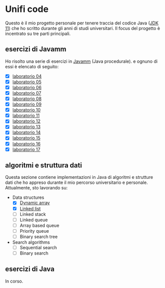 # Unifi code

Questo è il mio progetto personale per tenere traccia del codice
Java ([JDK 11](https://adoptium.net/temurin/releases/?variant=openjdk11)) che ho scritto durante gli anni di
studi
universitari. Il focus del progetto è incentrato su tre parti principali.

## esercizi di Javamm

Ho risolto una serie di esercizi in [Javamm](https://github.com/LorenzoBettini/javamm) (Java procedurale). e ognuno di
essi è elencato di seguito:

- [x] [laboratorio 04](./javamm-exercises/src/main/java/com/github/lorenzoyang/lab04)
- [x] [laboratorio 05](./javamm-exercises/src/main/java/com/github/lorenzoyang/lab05)
- [x] [laboratorio 06](./javamm-exercises/src/main/java/com/github/lorenzoyang/lab06)
- [x] [laboratorio 07](./javamm-exercises/src/main/java/com/github/lorenzoyang/lab07)
- [x] [laboratorio 08](./javamm-exercises/src/main/java/com/github/lorenzoyang/lab08)
- [x] [laboratorio 09](./javamm-exercises/src/main/java/com/github/lorenzoyang/lab09)
- [x] [laboratorio 10](./javamm-exercises/src/main/java/com/github/lorenzoyang/lab10)
- [x] [laboratorio 11](./javamm-exercises/src/main/java/com/github/lorenzoyang/lab11)
- [x] [laboratorio 12](./javamm-exercises/src/main/java/com/github/lorenzoyang/lab12)
- [x] [laboratorio 13](./javamm-exercises/src/main/java/com/github/lorenzoyang/lab13)
- [x] [laboratorio 14](./javamm-exercises/src/main/java/com/github/lorenzoyang/lab14)
- [x] [laboratorio 15](./javamm-exercises/src/main/java/com/github/lorenzoyang/lab15)
- [x] [laboratorio 16](./javamm-exercises/src/main/java/com/github/lorenzoyang/lab16)
- [x] [laboratorio 17](./javamm-exercises/src/main/java/com/github/lorenzoyang/lab17)

## algoritmi e struttura dati

Questa sezione contiene implementazioni in Java di algoritmi e strutture dati che ho appreso durante il mio percorso
universitario e personale. Attualmente, sto lavorando su:

- Data structures
    - [x] [Dynamic array](./algorithms-datastructures/src/main/java/com/github/lorenzoyang/algorithms/datastructures/DynamicArray.java)
    - [x] [Linked list](./algorithms-datastructures/src/main/java/com/github/lorenzoyang/algorithms/datastructures/LinkedList.java)
    - [ ] Linked stack
    - [ ] Linked queue
    - [ ] Array based queue
    - [ ] Priority queue
    - [ ] Binary search tree
- Search algorithms
    - [ ] Sequential search
    - [ ] Binary search

## esercizi di Java

In corso. 
